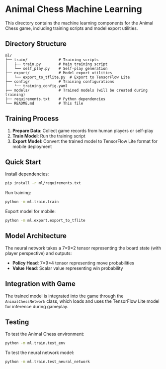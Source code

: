# Animal Chess Machine Learning

This directory contains the machine learning components for the Animal Chess game, including training scripts and model export utilities.

## Directory Structure

```
ml/
├── train/              # Training scripts
│   ├── train.py        # Main training script
│   └── self_play.py    # Self-play generation
├── export/             # Model export utilities
│   └── export_to_tflite.py  # Export to TensorFlow Lite
├── config/             # Training configurations
│   └── training_config.yaml
├── models/             # Trained models (will be created during training)
├── requirements.txt    # Python dependencies
└── README.md           # This file
```

## Training Process

1. **Prepare Data**: Collect game records from human players or self-play
2. **Train Model**: Run the training script
3. **Export Model**: Convert the trained model to TensorFlow Lite format for mobile deployment

## Quick Start

Install dependencies:
```bash
pip install -r ml/requirements.txt
```

Run training:
```bash
python -m ml.train.train
```

Export model for mobile:
```bash
python -m ml.export.export_to_tflite
```

## Model Architecture

The neural network takes a 7×9×2 tensor representing the board state (with player perspective) and outputs:
- **Policy Head**: 7×9×4 tensor representing move probabilities
- **Value Head**: Scalar value representing win probability

## Integration with Game

The trained model is integrated into the game through the `AnimalChessNetwork` class, which loads and uses the TensorFlow Lite model for inference during gameplay.

## Testing

To test the Animal Chess environment:
```bash
python -m ml.train.test_env
```

To test the neural network model:
```bash
python -m ml.train.test_neural_network
```